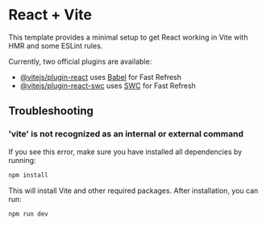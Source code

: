 # React + Vite

This template provides a minimal setup to get React working in Vite with HMR and some ESLint rules.

Currently, two official plugins are available:

- [@vitejs/plugin-react](https://github.com/vitejs/vite-plugin-react/blob/main/packages/plugin-react/README.md) uses [Babel](https://babeljs.io/) for Fast Refresh
- [@vitejs/plugin-react-swc](https://github.com/vitejs/vite-plugin-react-swc) uses [SWC](https://swc.rs/) for Fast Refresh

## Troubleshooting

### 'vite' is not recognized as an internal or external command

If you see this error, make sure you have installed all dependencies by running:

```sh
npm install
```

This will install Vite and other required packages. After installation, you can run:

```sh
npm run dev
```
